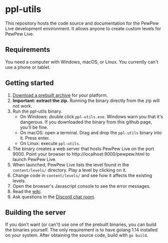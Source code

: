 # ppl-utils

This repository hosts the code source and documentation for the PewPew Live
development environment.
It allows anyone to create custom levels for PewPew Live.

## Requirements

You need a computer with Windows, macOS, or Linux. You currently can't use a phone or tablet.

## Getting started

1. [Download a prebuilt archive] for your platform.
1. **Important: extract the zip.** Running the binary directly from the zip will not work.
1. Run the ppl-utils binary.
    * On Windows: double click `ppl-utils.exe`. Windows warn you that it's dangerous. If you downloaded the binary from this github page, you'll be fine.
    * On macOS: open a terminal. Drag and drop the `ppl-utils` binary into it. Press enter.
    * On Linux: execute `ppl-utils`.
1. The binary creates a web server that hosts PewPew Live on the port 9000. Point your browser to
  http://localhost:9000/pewpew.html to launch PewPew Live.
1. When launched, PewPew Live lists the level found in the `content/levels/` directory.
  Play a level by clicking on it.
1. Change code in `content/levels/` and see how it affects the existing levels.
1. Open the browser's Javascript console to see the error messages.
1. Read the [wiki].
1. Ask questions in the [Discord chat room].

## Building the server

If you don't want (or can't) use one of the prebuilt binaries, you can build the binaries yourself.
The only requirement is to have golang 1.14 installed on your system.
After obtaining the source code, build with `go build`.

[Download a prebuilt archive]: https://github.com/jyaif/ppl-utils/tags
[wiki]: https://github.com/jyaif/ppl-utils/wiki
[Discord chat room]: https://discord.gg/YvGd2pF
